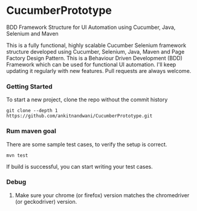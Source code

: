 # CucumberPrototype
BDD Framework Structure for UI Automation using Cucumber, Java, Selenium and Maven

This is a fully functional, highly scalable Cucumber Selenium framework structure developed using Cucumber, Selenium, Java, Maven and Page Factory Design Pattern. This is a Behaviour Driven Development (BDD) Framework which can be used for functional UI automation. I'll keep updating it regularly with new features. Pull requests are always welcome.


### Getting Started
To start a new project, clone the repo without the commit history
``` 
git clone --depth 1 https://github.com/ankitnandwani/CucumberPrototype.git
```

### Rum maven goal
There are some sample test cases, to verify the setup is correct.
```
mvn test
```
If build is successful, you can start writing your test cases.

### Debug
1. Make sure your chrome (or firefox) version matches the chromedriver (or geckodriver) version.
